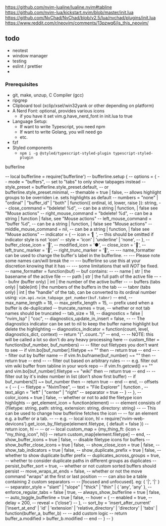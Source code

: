 https://github.com/nvim-lualine/lualine.nvim#tabline
https://github.com/nvim-lua/kickstart.nvim/blob/master/init.lua
https://github.com/NvChad/NvChad/blob/v2.5/lua/nvchad/plugins/init.lua
https://www.reddit.com/r/neovim/comments/13pzwq6/is_this_neovim/

## todo
* neotest
* window manager
* testing
* eslint / prettier
* 

    
### Prerequisites
* git, make, unzup, C Compiler (gcc)
* ripgrep
* Clipboard tool (xclip/xsel/win32yank or other depending on platform)
* A Nerd Font: optional, provides various icons
  * if you have it set vim.g.have_nerd_font in init.lua to true
* Language Setup:
  * If want to write Typescript, you need npm
  * If want to write Golang, you will need go
  * etc.
* fzf
* Styled components
  * `npm i -g @styled/typescript-styled-plugin typescript-styled-plugin`



bufferline

-- local bufferline = require('bufferline')
--     bufferline.setup {
--         options = {
--             mode = "buffers", -- set to "tabs" to only show tabpages instead
--             style_preset = bufferline.style_preset.default, -- or bufferline.style_preset.minimal,
--             themable = true | false, -- allows highlight groups to be overriden i.e. sets highlights as default
--             numbers = "none" | "ordinal" | "buffer_id" | "both" | function({ ordinal, id, lower, raise }): string,
--             close_command = "bdelete! %d",       -- can be a string | function, | false see "Mouse actions"
--             right_mouse_command = "bdelete! %d", -- can be a string | function | false, see "Mouse actions"
--             left_mouse_command = "buffer %d",    -- can be a string | function, | false see "Mouse actions"
--             middle_mouse_command = nil,          -- can be a string | function, | false see "Mouse actions"
--             indicator = {
--                 icon = '▎', -- this should be omitted if indicator style is not 'icon'
--                 style = 'icon' | 'underline' | 'none',
--             },
--             buffer_close_icon = '󰅖',
--             modified_icon = '●',
--             close_icon = '',
--             left_trunc_marker = '',
--             right_trunc_marker = '',
--             --- name_formatter can be used to change the buffer's label in the bufferline.
--             --- Please note some names can/will break the
--             --- bufferline so use this at your discretion knowing that it has
--             --- some limitations that will *NOT* be fixed.
--             name_formatter = function(buf)  -- buf contains:
--                   -- name                | str        | the basename of the active file
--                   -- path                | str        | the full path of the active file
--                   -- bufnr (buffer only) | int        | the number of the active buffer
--                   -- buffers (tabs only) | table(int) | the numbers of the buffers in the tab
--                   -- tabnr (tabs only)   | int        | the "handle" of the tab, can be converted to its ordinal number using: `vim.api.nvim_tabpage_get_number(buf.tabnr)`
--             end,
--             max_name_length = 18,
--             max_prefix_length = 15, -- prefix used when a buffer is de-duplicated
--             truncate_names = true, -- whether or not tab names should be truncated
--             tab_size = 18,
--             diagnostics = false | "nvim_lsp" | "coc",
--             diagnostics_update_in_insert = false,
--             -- The diagnostics indicator can be set to nil to keep the buffer name highlight but delete the highlighting
--             diagnostics_indicator = function(count, level, diagnostics_dict, context)
--                 return "("..count..")"
--             end,
--             -- NOTE: this will be called a lot so don't do any heavy processing here
--             custom_filter = function(buf_number, buf_numbers)
--                 -- filter out filetypes you don't want to see
--                 if vim.bo[buf_number].filetype ~= "<i-dont-want-to-see-this>" then
--                     return true
--                 end
--                 -- filter out by buffer name
--                 if vim.fn.bufname(buf_number) ~= "<buffer-name-I-dont-want>" then
--                     return true
--                 end
--                 -- filter out based on arbitrary rules
--                 -- e.g. filter out vim wiki buffer from tabline in your work repo
--                 if vim.fn.getcwd() == "<work-repo>" and vim.bo[buf_number].filetype ~= "wiki" then
--                     return true
--                 end
--                 -- filter out by it's index number in list (don't show first buffer)
--                 if buf_numbers[1] ~= buf_number then
--                     return true
--                 end
--             end,
--             offsets = {
--                 {
--                     filetype = "NvimTree",
--                     text = "File Explorer" | function ,
--                     text_align = "left" | "center" | "right"
--                     separator = true
--                 }
--             },
--             color_icons = true | false, -- whether or not to add the filetype icon highlights
--             get_element_icon = function(element)
--               -- element consists of {filetype: string, path: string, extension: string, directory: string}
--               -- This can be used to change how bufferline fetches the icon
--               -- for an element e.g. a buffer or a tab.
--               -- e.g.
--               local icon, hl = require('nvim-web-devicons').get_icon_by_filetype(element.filetype, { default = false })
--               return icon, hl
--               -- or
--               local custom_map = {my_thing_ft: {icon = "my_thing_icon", hl}}
--               return custom_map[element.filetype]
--             end,
--             show_buffer_icons = true | false, -- disable filetype icons for buffers
--             show_buffer_close_icons = true | false,
--             show_close_icon = true | false,
--             show_tab_indicators = true | false,
--             show_duplicate_prefix = true | false, -- whether to show duplicate buffer prefix
--             duplicates_across_groups = true, -- whether to consider duplicate paths in different groups as duplicates
--             persist_buffer_sort = true, -- whether or not custom sorted buffers should persist
--             move_wraps_at_ends = false, -- whether or not the move command "wraps" at the first or last position
--             -- can also be a table containing 2 custom separators
--             -- [focused and unfocused]. eg: { '|', '|' }
--             separator_style = "slant" | "slope" | "thick" | "thin" | { 'any', 'any' },
--             enforce_regular_tabs = false | true,
--             always_show_bufferline = true | false,
--             auto_toggle_bufferline = true | false,
--             hover = {
--                 enabled = true,
--                 delay = 200,
--                 reveal = {'close'}
--             },
--             sort_by = 'insert_after_current' |'insert_at_end' | 'id' | 'extension' | 'relative_directory' | 'directory' | 'tabs' | function(buffer_a, buffer_b)
--                 -- add custom logic
--                 return buffer_a.modified > buffer_b.modified
--             end
--         }
--     }